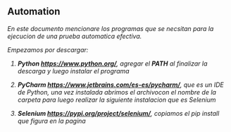 <h2>Automation</h2>

<p><em>En este documento mencionare los programas que se necsitan para la ejecucion de una prueba automatica efectiva.

  Empezamos por descargar:
  1) <b>Python https://www.python.org/</b>, agregar el <b>PATH</b> al finalizar la descarga y luego instalar el programa
  
  2) <b>PyCharm https://www.jetbrains.com/es-es/pycharm/</b>, que es un IDE de Python, una vez instalada abrimos el archivocon el nombre de la carpeta para luego realizar la siguiente instalacion que es Selenium
  
  3) <b>Selenium https://pypi.org/project/selenium/</b>, copiamos el pip install que figura en la pagina
  
  
  
  
